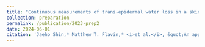 ```yaml
---
title: "Continuous measurements of trans-epidermal water loss in a skin-mounted device"
collection: preparation
permalink: /publication/2023-prep2
date: 2024-06-01
citation: 'Jaeho Shin,* Matthew T. Flavin,* <i>et al.</i>, &quot;An approach  for continuous monitoring of molecular flux into and out of the skin,&quot; under first revision in <i>Nature</i> as of June 2024.'
---
```

